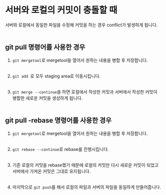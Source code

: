 # 서버와 로컬의 커밋이 충돌할 때

서버와 로컬에서 동일한 파일을 수정해 커밋을 하는 경우 conflict가 발생하게 됩니다.<br><br>

## git pull 명령어를 사용한 경우
1. `git mergetool`로 mergetool을 열어서 원하는 내용을 병합 후 저장합니다.<br><br>

2. `git add `로 모두 staging area로 이동시킵니다.<br><br>

3. `git merge --continue`을 하면 로컬에서 작성한 커밋과 서버에서 작성한 커밋이 병합한 새로운 커밋을 생성하게 됩니다.<br><br>


## git pull -rebase 명령어를 사용한 경우
1. `git mergetool`로 mergetool을 열어서 원하는 내용을 병합 후 저장합니다.<br><br>

2. `git rebase --continue`로 rebase를 진행시킵니다.<br><br>

3. 기존 로컬의 커밋을 rebase했기 때문에 로컬의 커밋만 다시 새로운 커밋이 되었고 서버에서 가져온 커밋은 그대로 유지됩니다.<br><br>

4. 마지막으로 `git push`를 해서 로컬의 파일과 서버의 파일을 동일하게 만들어줍니다.